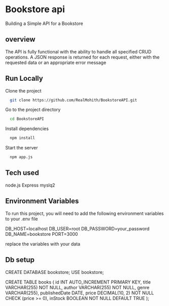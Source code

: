 
# Bookstore api

Building a Simple API for a Bookstore 


## overview

The API is fully functional with the ability to handle all specified CRUD operations.
A JSON response is returned for each request, either with the requested data or an appropriate error message
## Run Locally

Clone the project

```bash
  git clone https://github.com/RealMohith/BookstoreAPI.git
```

Go to the project directory

```bash
  cd BookstoreAPI
```

Install dependencies

```bash
  npm install
```

Start the server

```bash
  npm app.js
```

## Tech used

node.js
Express
myslq2

## Environment Variables

To run this project, you will need to add the following environment variables to your .env file

DB_HOST=localhost
DB_USER=root
DB_PASSWORD=your_password
DB_NAME=bookstore
PORT=3000


replace the variables with your data


## Db setup

CREATE DATABASE bookstore;
USE bookstore;

CREATE TABLE books (
  id INT AUTO_INCREMENT PRIMARY KEY,
  title VARCHAR(255) NOT NULL,
  author VARCHAR(255) NOT NULL,
  genre VARCHAR(255),
  publishedDate DATE,
  price DECIMAL(10, 2) NOT NULL CHECK (price >= 0),
  inStock BOOLEAN NOT NULL DEFAULT TRUE
);
